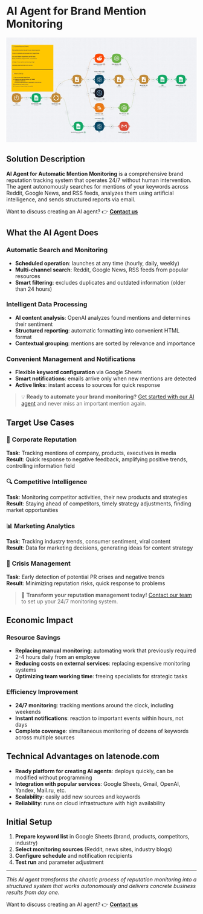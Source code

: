 # AI Agent for Brand Mention Monitoring

![AI Agent Brand Monitoring](../assets/images/use-cases/ai-agent-brand-monitoring/ai-agent-brand-monitoring.png)

## Solution Description

**AI Agent for Automatic Mention Monitoring** is a comprehensive brand reputation tracking system that operates 24/7 without human intervention. The agent autonomously searches for mentions of your keywords across Reddit, Google News, and RSS feeds, analyzes them using artificial intelligence, and sends structured reports via email.

Want to discuss creating an AI agent? 👉 [**Contact us**](https://landing.latenode.com#get-started)

## What the AI Agent Does

### Automatic Search and Monitoring

- **Scheduled operation**: launches at any time (hourly, daily, weekly)
- **Multi-channel search**: Reddit, Google News, RSS feeds from popular resources
- **Smart filtering**: excludes duplicates and outdated information (older than 24 hours)

### Intelligent Data Processing

- **AI content analysis**: OpenAI analyzes found mentions and determines their sentiment
- **Structured reporting**: automatic formatting into convenient HTML format
- **Contextual grouping**: mentions are sorted by relevance and importance

### Convenient Management and Notifications

- **Flexible keyword configuration** via Google Sheets
- **Smart notifications**: emails arrive only when new mentions are detected
- **Active links**: instant access to sources for quick response

> 💡 **Ready to automate your brand monitoring?** [Get started with our AI agent](https://landing.latenode.com#get-started) and never miss an important mention again.

## Target Use Cases

### 🏢 **Corporate Reputation**

**Task**: Tracking mentions of company, products, executives in media  
**Result**: Quick response to negative feedback, amplifying positive trends, controlling information field

### 🔍 **Competitive Intelligence**

**Task**: Monitoring competitor activities, their new products and strategies  
**Result**: Staying ahead of competitors, timely strategy adjustments, finding market opportunities

### 📊 **Marketing Analytics**

**Task**: Tracking industry trends, consumer sentiment, viral content  
**Result**: Data for marketing decisions, generating ideas for content strategy

### 🚨 **Crisis Management**

**Task**: Early detection of potential PR crises and negative trends  
**Result**: Minimizing reputation risks, quick response to problems

> 🚀 **Transform your reputation management today!** [Contact our team](https://landing.latenode.com#get-started) to set up your 24/7 monitoring system.

## Economic Impact

### Resource Savings

- **Replacing manual monitoring**: automating work that previously required 2-4 hours daily from an employee
- **Reducing costs on external services**: replacing expensive monitoring systems
- **Optimizing team working time**: freeing specialists for strategic tasks

### Efficiency Improvement

- **24/7 monitoring**: tracking mentions around the clock, including weekends
- **Instant notifications**: reaction to important events within hours, not days
- **Complete coverage**: simultaneous monitoring of dozens of keywords across multiple sources

## Technical Advantages on latenode.com

- **Ready platform for creating AI agents**: deploys quickly, can be modified without programming
- **Integration with popular services**: Google Sheets, Gmail, OpenAI, Yandex, Mail.ru, etc.
- **Scalability**: easily add new sources and keywords
- **Reliability**: runs on cloud infrastructure with high availability

## Initial Setup

1. **Prepare keyword list** in Google Sheets (brand, products, competitors, industry)
2. **Select monitoring sources** (Reddit, news sites, industry blogs)
3. **Configure schedule** and notification recipients
4. **Test run** and parameter adjustment

---

*This AI agent transforms the chaotic process of reputation monitoring into a structured system that works autonomously and delivers concrete business results from day one.*

Want to discuss creating an AI agent? 👉 [**Contact us**](https://landing.latenode.com#get-started)
